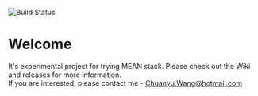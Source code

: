 ![Build Status](https://github.com/ChuanyuWang/test/actions/workflows/node.js.yml/badge.svg)


# Welcome
It's experimental project for trying MEAN stack. Please check out the Wiki and releases for more information.  
If you are interested, please contact me - Chuanyu.Wang@hotmail.com
